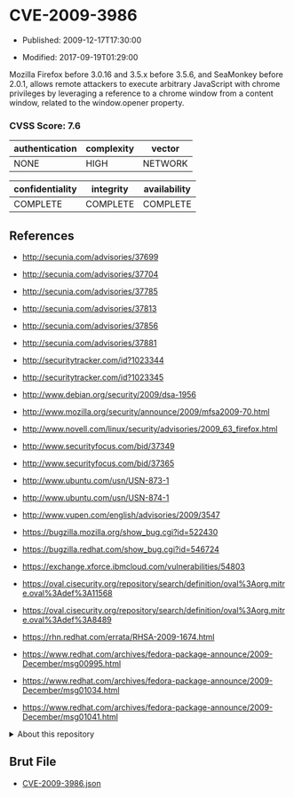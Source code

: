 # CVE-2009-3986

- Published: 2009-12-17T17:30:00

- Modified: 2017-09-19T01:29:00

Mozilla Firefox before 3.0.16 and 3.5.x before 3.5.6, and SeaMonkey before 2.0.1, allows remote attackers to execute arbitrary JavaScript with chrome privileges by leveraging a reference to a chrome window from a content window, related to the window.opener property.

### CVSS Score: **7.6**

| authentication | complexity | vector |
| --- | --- | --- |
| NONE | HIGH | NETWORK |

| confidentiality | integrity | availability |
| --- | --- | --- |
| COMPLETE | COMPLETE | COMPLETE |

## References

* http://secunia.com/advisories/37699

* http://secunia.com/advisories/37704

* http://secunia.com/advisories/37785

* http://secunia.com/advisories/37813

* http://secunia.com/advisories/37856

* http://secunia.com/advisories/37881

* http://securitytracker.com/id?1023344

* http://securitytracker.com/id?1023345

* http://www.debian.org/security/2009/dsa-1956

* http://www.mozilla.org/security/announce/2009/mfsa2009-70.html

* http://www.novell.com/linux/security/advisories/2009_63_firefox.html

* http://www.securityfocus.com/bid/37349

* http://www.securityfocus.com/bid/37365

* http://www.ubuntu.com/usn/USN-873-1

* http://www.ubuntu.com/usn/USN-874-1

* http://www.vupen.com/english/advisories/2009/3547

* https://bugzilla.mozilla.org/show_bug.cgi?id=522430

* https://bugzilla.redhat.com/show_bug.cgi?id=546724

* https://exchange.xforce.ibmcloud.com/vulnerabilities/54803

* https://oval.cisecurity.org/repository/search/definition/oval%3Aorg.mitre.oval%3Adef%3A11568

* https://oval.cisecurity.org/repository/search/definition/oval%3Aorg.mitre.oval%3Adef%3A8489

* https://rhn.redhat.com/errata/RHSA-2009-1674.html

* https://www.redhat.com/archives/fedora-package-announce/2009-December/msg00995.html

* https://www.redhat.com/archives/fedora-package-announce/2009-December/msg01034.html

* https://www.redhat.com/archives/fedora-package-announce/2009-December/msg01041.html

<details>
<summary>About this repository</summary> 

  This repository is part of the project [Live Hack CVE](https://github.com/Live-Hack-CVE). Main website can be found [www.live-hack.org](https://www.live-hack.org) 
  
  Made by [Sn0wAlice](https://github.com/Sn0wAlice) for the people that care about security and need to have a feed of the latest CVEs. Hope you enjoy it, don't forget to star the repo and follow me on [Twitter](https://twitter.com/Sn0wAlice) and [Github](https://github.com/Sn0wAlice). And that is my [personnal website](https://www.alice-snow.me/)

  - [Home Page](https://github.com/Live-Hack-CVE)
  - [Framework](https://github.com/Live-Hack-CVE/cve-framework)
  - [CVE database](https://github.com/Live-Hack-CVE/full_database)
  - [Changelog](https://github.com/Live-Hack-CVE/Changelog)
</details>

## Brut File

* [CVE-2009-3986.json](https://raw.githubusercontent.com/Live-Hack-CVE/full_database/main/cves/2009/CVE-2009-3986.json)

